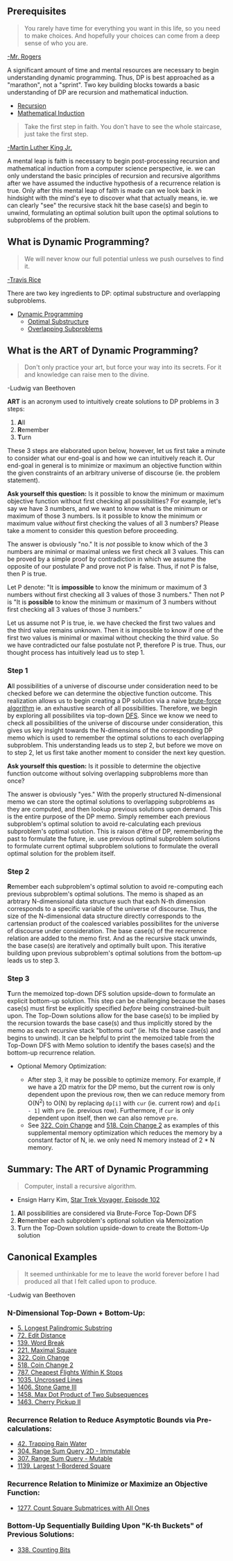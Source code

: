## Prerequisites

> You rarely have time for everything you want in this life, so you need to make choices. And hopefully your choices can come from a deep sense of who you are.

[-Mr. Rogers](https://en.wikipedia.org/wiki/Fred_Rogers)

A significant amount of time and mental resources are necessary to begin understanding
dynamic programming.  Thus, DP is best approached as a "marathon", not a "sprint".
Two key building blocks towards a basic understanding of DP are recursion
and mathematical induction.

* [Recursion](https://en.wikipedia.org/wiki/Recursion_(computer_science))
* [Mathematical Induction](https://en.wikipedia.org/wiki/Mathematical_induction)

> Take the first step in faith. You don't have to see the whole staircase, just take the first step.

[-Martin Luther King Jr.](https://en.wikipedia.org/wiki/Martin_Luther_King_Jr.)

A mental leap is faith is necessary to begin post-processing recursion and mathematical
induction from a computer science perspective, ie. we
can only understand the basic principles of recursion and recursive algorithms after
we have assumed the inductive hypothesis of a recurrence relation is true.  Only after
this mental leap of faith is made can we look back in hindsight with the mind's eye
to discover what that actually means, ie. we can clearly "see" the recursive stack
hit the base case(s) and begin to unwind, formulating an optimal solution built upon
the optimal solutions to subproblems of the problem.

## What is Dynamic Programming?

> We will never know our full potential unless we push ourselves to find it.

[-Travis Rice](https://en.wikipedia.org/wiki/Travis_Rice)

There are two key ingredients to DP: optimal substructure and overlapping subproblems.

* [Dynamic Programming](https://en.wikipedia.org/wiki/Dynamic_programming)
	* [Optimal Substructure](https://en.wikipedia.org/wiki/Optimal_substructure)
	* [Overlapping Subproblems](https://en.wikipedia.org/wiki/Overlapping_subproblems)

## What is the ART of Dynamic Programming?

> Don't only practice your art, but force your way into its secrets.  For it and knowledge can raise men to the divine.

-Ludwig van Beethoven

**ART** is an acronym used to intuitively create solutions to DP problems in 3 steps:
1. **A**ll
2. **R**emember
3. **T**urn

These 3 steps are elaborated upon below, however, let us first take a minute to consider
what our end-goal is and how we can intuitively reach it.  Our end-goal in general is to
minimize or maximum an objective function within the given constraints of an arbitrary
universe of discourse (ie. the problem statement).

**Ask yourself this question:** Is it possible to know the minimum or maximum objective function
without first checking all possibilities?  For example, let's say we have 3 numbers, and we
want to know what is the minimum or maximum of those 3 numbers.  Is it possible to know the
minimum or maximum value *without* first checking the values of all 3 numbers?  Please
take a moment to consider this question before proceeding.

The answer is obviously "no."  It is *not* possible to know which of the 3 numbers are
minimal or maximal unless we first check all 3 values.  This can be proved by a simple
proof by contradiction in which we assume the opposite of our postulate P and prove not P
is false.  Thus, if not P is false, then P is true.

Let P denote: "It is **impossible** to know the minimum or maximum of 3 numbers without first checking all 3 values of those 3 numbers."
Then not P is "It is **possible** to know the minimum or maximum of 3 numbers without first checking all 3 values of those 3 numbers."

Let us assume not P is true, ie. we have checked the first two values and the third value remains unknown.
Then it is impossible to know if one of the first two values is minimal or maximal without checking
the third value.  So we have contradicted our false postulate not P, therefore P is true.  Thus, our thought process
has intuitively lead us to step 1.

### Step 1

**A**ll possibilities of a universe of discourse under consideration need to be checked before we can
determine the objective function outcome.  This realization allows us to begin creating a DP solution via a naive
[brute-force algorithm](https://en.wikipedia.org/wiki/Brute-force_search) ie. an exhaustive search of all possibilities.
Therefore, we begin by exploring all possibilites via top-down [DFS](https://en.wikipedia.org/wiki/Depth-first_search).
Since we know we need to check all possibilities of the universe of discourse under consideration,
this gives us key insight towards the N-dimensions of the corresponding DP memo which is used to remember the optimal solutions
to each overlapping subproblem.  This understanding leads us to step 2, but before we move on to step 2, let us first take another
moment to consider the next key question.

**Ask yourself this question:** Is it possible to determine the objective function outcome without solving overlapping subproblems more than once?

The answer is obviously "yes."  With the properly structured N-dimensional memo we can store the optimal solutions
to overlapping subproblems as they are computed, and then lookup previous solutions upon demand.
This is the entire purpose of the DP memo.  Simply remember each previous subproblem's optimal solution to avoid re-calculating
each previous subproblem's optimal solution.  This is raison d'être of DP, remembering the past to formulate the future, ie. use
previous optimal subproblem solutions to formulate current optimal subproblem solutions to formulate the overall optimal solution
for the problem itself.

### Step 2

**R**emember each subproblem's optimal solution to avoid re-computing each previous subproblem's optimal solutions.
The memo is shaped as an arbtrary N-dimensional data structure such that each N-th dimension corresponds to a specific variable
of the universe of discourse.  Thus, the size of the N-dimensional data structure directly corresponds to the cartensian product
of the coalesced variables possibilites for the universe of discourse under consideration.  The base case(s) of the recurrence relation are
added to the memo first.  And as the recursive stack unwinds, the base case(s) are iteratively and optimally built upon.
This iterative building upon previous subproblem's optimal solutions from the bottom-up leads us to step 3.

### Step 3

**T**urn the memoized top-down DFS solution upside-down to formulate an explicit bottom-up solution.  This step can be
challenging because the bases case(s) must first be explicitly specified *before* being constrained-built upon.  The Top-Down solutions
allow for the base case(s) to be implied by the recursion towards the base case(s) and thus implicitly stored by the memo as each recursive
stack "bottoms out" (ie. hits the base case(s) and begins to unwind).  It can be helpful to print the memoized table from the Top-Down DFS
with Memo solution to identify the bases case(s) and the bottom-up recurrence relation.

* Optional Memory Optimization:

	* After step 3, it may be possible to optimize memory.  For example, if we have a 2D matrix for the DP memo, but the current row is only dependent upon
the previous row, then we can reduce memory from O(N<sup>2</sup>) to O(N) by replacing `dp[i]` with `cur` (ie. current row) and `dp[i - 1]` with `pre` (ie. previous row).
Furthermore, if `cur` is only dependent upon itself, then we can also remove `pre`.
	* See [322. Coin Change](https://leetcode.com/problems/coin-change/discuss/677858/Javascript-and-C%2B%2B-solutions)
and [518. Coin Change 2](https://leetcode.com/problems/coin-change-2/discuss/677893/Javascript-and-C%2B%2B-solutions) as examples of this supplemental memory optimization which reduces
the memory by a constant factor of N, ie. we only need N memory instead of 2 * N memory.

## Summary: The ART of Dynamic Programming

> Computer, install a recursive algorithm.
- Ensign Harry Kim, [Star Trek Voyager, Episode 102](https://en.wikipedia.org/wiki/Nothing_Human_(Star_Trek:_Voyager))

1. **A**ll possibilities are considered via Brute-Force Top-Down DFS
2. **R**emember each subproblem's optional solution via Memoization
3. **T**urn the Top-Down solution upside-down to create the Bottom-Up solution

## Canonical Examples

> It seemed unthinkable for me to leave the world forever before I had produced all that I felt called upon to produce.

-Ludwig van Beethoven

### N-Dimensional Top-Down + Bottom-Up:

* [5. Longest Palindromic Substring](https://leetcode.com/problems/longest-palindromic-substring/discuss/635659/Javascript-and-C%2B%2B-solutions)
* [72. Edit Distance](https://leetcode.com/problems/edit-distance/discuss/479377/Javascript-and-C%2B%2B-solutions)
* [139. Word Break](https://leetcode.com/problems/word-break/discuss/632205/Javascript-and-C%2B%2B-solutions)
* [221. Maximal Square](https://leetcode.com/problems/maximal-square/discuss/600365/Javascript-and-C%2B%2B-solutions)
* [322. Coin Change](https://leetcode.com/problems/coin-change/discuss/677858/Javascript-and-C%2B%2B-solutions)
* [518. Coin Change 2](https://leetcode.com/problems/coin-change-2/discuss/677893/Javascript-and-C%2B%2B-solutions)
* [787. Cheapest Flights Within K Stops](https://leetcode.com/problems/cheapest-flights-within-k-stops/discuss/690997/Javascript-and-C%2B%2B-solutions)
* [1035. Uncrossed Lines](https://leetcode.com/problems/uncrossed-lines/discuss/652184/Javascript-and-C%2B%2B-solutions)
* [1406. Stone Game III](https://leetcode.com/problems/stone-game-iii/discuss/657825/Javascript-and-C%2B%2B-solutions)
* [1458. Max Dot Product of Two Subsequences](https://leetcode.com/problems/max-dot-product-of-two-subsequences/discuss/653625/Javascript-and-C%2B%2B-solutions)
* [1463. Cherry Pickup II](https://leetcode.com/problems/cherry-pickup-ii/discuss/660828/Javascript-and-C%2B%2B-solutions)


### Recurrence Relation to Reduce Asymptotic Bounds via Pre-calculations:

* [42. Trapping Rain Water](https://leetcode.com/problems/trapping-rain-water/discuss/512006/Javascript-and-C%2B%2B-solutions)
* [304. Range Sum Query 2D - Immutable](https://leetcode.com/problems/range-sum-query-2d-immutable/discuss/508260/Javascript-and-C%2B%2B-solutions)
* [307. Range Sum Query - Mutable](https://leetcode.com/problems/range-sum-query-mutable/discuss/665390/Javascript-and-C%2B%2B-solutions)
* [1139. Largest 1-Bordered Square](https://leetcode.com/problems/largest-1-bordered-square/discuss/681894/Javascript-and-C%2B%2B-solutions)


### Recurrence Relation to Minimize or Maximize an Objective Function:

* [1277. Count Square Submatrices with All Ones](https://leetcode.com/problems/count-square-submatrices-with-all-ones/discuss/442151/Javascript-and-C%2B%2B-solutions)


### Bottom-Up Sequentially Building Upon "K-th Buckets" of Previous Solutions:

* [338. Counting Bits](https://leetcode.com/problems/counting-bits/discuss/657068/Javascript-and-C%2B%2B-solutions)


